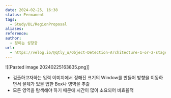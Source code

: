 ```yaml
---
date: 2024-02-25, 16:38
status: Permanent
tags:
  - Study/DL/RegionProposal
aliases: 
reference: 
author:
  - 정이는 성장중
url:
  - https://velog.io/@qtly_u/Object-Detection-Architecture-1-or-2-stage-detector-%EC%B0%A8%EC%9D%B4
---
```

![[Pasted image 20240225163835.png]]

- 검출하고자하는 입력 이미지에서 정해진 크기의 Window를 만들어 방향을 이동하면서 물체가 있을 법한 Box나 영역을 추출
- 모든 영역을 탐색해야 하기 때문에 시간이 많이 소요되어 비효율적